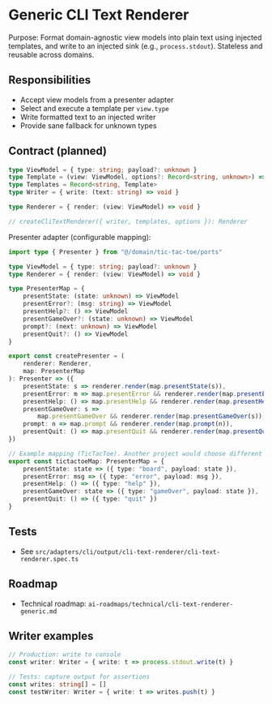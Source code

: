 # Generic CLI Text Renderer

Purpose: Format domain-agnostic view models into plain text using injected templates, and write to an injected sink (e.g., `process.stdout`). Stateless and reusable across domains.

## Responsibilities

- Accept view models from a presenter adapter
- Select and execute a template per `view.type`
- Write formatted text to an injected writer
- Provide sane fallback for unknown types

## Contract (planned)

```ts
type ViewModel = { type: string; payload?: unknown }
type Template = (view: ViewModel, options?: Record<string, unknown>) => string
type Templates = Record<string, Template>
type Writer = { write: (text: string) => void }

type Renderer = { render: (view: ViewModel) => void }

// createCliTextRenderer({ writer, templates, options }): Renderer
```

Presenter adapter (configurable mapping):

```ts
import type { Presenter } from "@/domain/tic-tac-toe/ports"

type ViewModel = { type: string; payload?: unknown }
type Renderer = { render: (view: ViewModel) => void }

type PresenterMap = {
    presentState: (state: unknown) => ViewModel
    presentError?: (msg: string) => ViewModel
    presentHelp?: () => ViewModel
    presentGameOver?: (state: unknown) => ViewModel
    prompt?: (next: unknown) => ViewModel
    presentQuit?: () => ViewModel
}

export const createPresenter = (
    renderer: Renderer,
    map: PresenterMap
): Presenter => ({
    presentState: s => renderer.render(map.presentState(s)),
    presentError: m => map.presentError && renderer.render(map.presentError(m)),
    presentHelp: () => map.presentHelp && renderer.render(map.presentHelp()),
    presentGameOver: s =>
        map.presentGameOver && renderer.render(map.presentGameOver(s)),
    prompt: n => map.prompt && renderer.render(map.prompt(n)),
    presentQuit: () => map.presentQuit && renderer.render(map.presentQuit())
})

// Example mapping (TicTacToe). Another project would choose different types.
export const tictactoeMap: PresenterMap = {
    presentState: state => ({ type: "board", payload: state }),
    presentError: msg => ({ type: "error", payload: msg }),
    presentHelp: () => ({ type: "help" }),
    presentGameOver: state => ({ type: "gameOver", payload: state }),
    presentQuit: () => ({ type: "quit" })
}
```

## Tests

- See `src/adapters/cli/output/cli-text-renderer/cli-text-renderer.spec.ts`

## Roadmap

- Technical roadmap: `ai-roadmaps/technical/cli-text-renderer-generic.md`

## Writer examples

```ts
// Production: write to console
const writer: Writer = { write: t => process.stdout.write(t) }

// Tests: capture output for assertions
const writes: string[] = []
const testWriter: Writer = { write: t => writes.push(t) }
```
